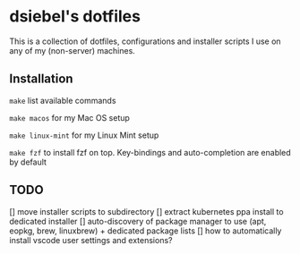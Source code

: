 # dsiebel's dotfiles

This is a collection of dotfiles, configurations and installer scripts I use on any 
of my (non-server) machines.

## Installation

`make` list available commands

`make macos` for my Mac OS setup

`make linux-mint` for my Linux Mint setup

`make fzf` to install fzf on top. Key-bindings and auto-completion are enabled by default


## TODO
[] move installer scripts to subdirectory
[] extract kubernetes ppa install to dedicated installer
[] auto-discovery of package manager to use (apt, eopkg, brew, linuxbrew) + dedicated package lists
[] how to automatically install vscode user settings and extensions?
